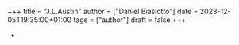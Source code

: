 +++
title = "J.L.Austin"
author = ["Daniel Biasiotto"]
date = 2023-12-05T19:35:00+01:00
tags = ["author"]
draft = false
+++

-
